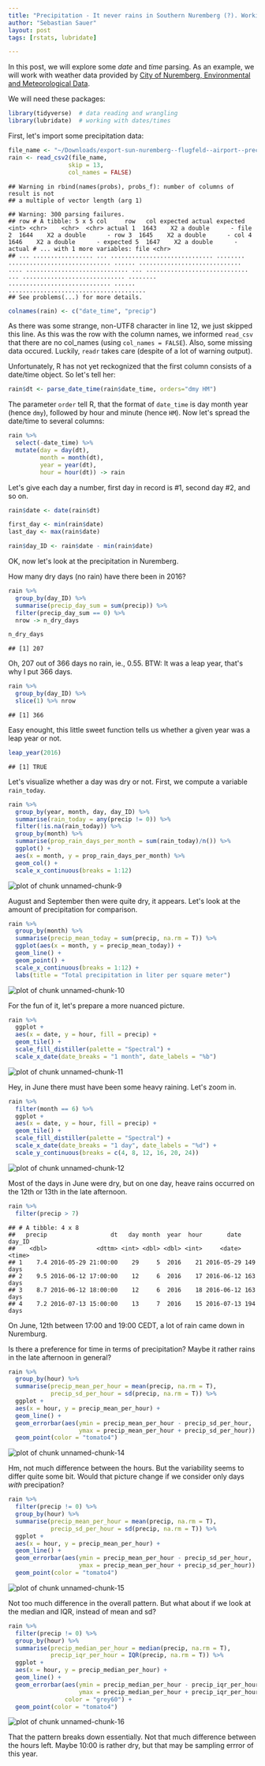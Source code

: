 ```yaml
---
title: "Precipitation - It never rains in Southern Nuremberg (?). Working with dates/times."
author: "Sebastian Sauer"
layout: post
tags: [rstats, lubridate]

---
```




In this post, we will explore some *date* and *time* parsing. As an example, we will work with weather data provided by [City of Nuremberg, Environmental and Meteorological Data](http://umweltdaten.nuernberg.de/en.html).

We will need these packages:


```r
library(tidyverse)  # data reading and wrangling
library(lubridate)  # working with dates/times
```


First, let's import some precipitation data:


```r
file_name <- "~/Downloads/export-sun-nuremberg--flugfeld--airport--precipitation-data--1-hour--individuell.csv"
rain <- read_csv2(file_name,
                 skip = 13,
                 col_names = FALSE)
```

```
## Warning in rbind(names(probs), probs_f): number of columns of result is not
## a multiple of vector length (arg 1)
```

```
## Warning: 300 parsing failures.
## row # A tibble: 5 x 5 col     row   col expected actual expected   <int> <chr>    <chr>  <chr> actual 1  1643    X2 a double      - file 2  1644    X2 a double      - row 3  1645    X2 a double      - col 4  1646    X2 a double      - expected 5  1647    X2 a double      - actual # ... with 1 more variables: file <chr>
## ... ................. ... ............................. ........ ............................. ...... ............................. .... ............................. ... ............................. ... ............................. ........ ............................. ...... .......................................
## See problems(...) for more details.
```

```r
colnames(rain) <- c("date_time", "precip")
```

As there was some strange, non-UTF8 character in line 12, we just skipped this line. As this was the row with the column names, we informed `read_csv` that there are no col_names (using `col_names = FALSE`). Also, some missing data occured. Luckily, `readr` takes care (despite of a lot of warning output).

Unfortunately, R has not yet reckognized that the first column consists of a date/time object. So let's tell her:


```r
rain$dt <- parse_date_time(rain$date_time, orders="dmy HM")
```

The parameter `order` tell R, that the format of `date_time` is day month year (hence `dmy`), followed by hour and minute (hence `HM`). Now let's spread the date/time to several columns:


```r
rain %>%
  select(-date_time) %>%
  mutate(day = day(dt),
         month = month(dt),
         year = year(dt),
         hour = hour(dt)) -> rain
```

Let's give each day a number, first day in record is #1, second day #2, and so on.


```r
rain$date <- date(rain$dt)

first_day <- min(rain$date)
last_day <- max(rain$date)

rain$day_ID <- rain$date - min(rain$date)
```



OK, now let's look at the precipitation in Nuremberg.


How many dry days (no rain) have there been in 2016?


```r
rain %>%
  group_by(day_ID) %>%
  summarise(precip_day_sum = sum(precip)) %>%
  filter(precip_day_sum == 0) %>%
  nrow -> n_dry_days

n_dry_days
```

```
## [1] 207
```

Oh, 207 out of 366 days no rain, ie., 0.55. BTW: It was a leap year, that's why I put 366 days.


```r
rain %>%
  group_by(day_ID) %>%
  slice(1) %>% nrow
```

```
## [1] 366
```

Easy enought, this little sweet function tells us whether a given year was a leap year or not.


```r
leap_year(2016)
```

```
## [1] TRUE
```

Let's visualize whether a day was dry or not. First, we compute a variable `rain_today`.


```r
rain %>%
  group_by(year, month, day, day_ID) %>%
  summarise(rain_today = any(precip != 0)) %>%
  filter(!is.na(rain_today)) %>%
  group_by(month) %>%   
  summarise(prop_rain_days_per_month = sum(rain_today)/n()) %>%
  ggplot() +
  aes(x = month, y = prop_rain_days_per_month) %>%
  geom_col() +
  scale_x_continuous(breaks = 1:12)
```

![plot of chunk unnamed-chunk-9](https://sebastiansauer.github.io/images/2017-08-1/figure/unnamed-chunk-9-1.png)

August and September then were quite dry, it appears. Let's look at the amount of precipitation for comparison.



```r
rain %>%
  group_by(month) %>%
  summarise(precip_mean_today = sum(precip, na.rm = T)) %>%
  ggplot(aes(x = month, y = precip_mean_today)) +
  geom_line() +
  geom_point() +
  scale_x_continuous(breaks = 1:12) +
  labs(title = "Total precipitation in liter per square meter")
```

![plot of chunk unnamed-chunk-10](https://sebastiansauer.github.io/images/2017-08-1/figure/unnamed-chunk-10-1.png)


For the fun of it, let's prepare a more nuanced picture.


```r
rain %>%
  ggplot +
  aes(x = date, y = hour, fill = precip) +
  geom_tile() +
  scale_fill_distiller(palette = "Spectral") +
  scale_x_date(date_breaks = "1 month", date_labels = "%b")
```

![plot of chunk unnamed-chunk-11](https://sebastiansauer.github.io/images/2017-08-1/figure/unnamed-chunk-11-1.png)

Hey, in June there must have been some heavy raining. Let's zoom in.



```r
rain %>%
  filter(month == 6) %>%
  ggplot +
  aes(x = date, y = hour, fill = precip) +
  geom_tile() +
  scale_fill_distiller(palette = "Spectral") +
  scale_x_date(date_breaks = "1 day", date_labels = "%d") +
  scale_y_continuous(breaks = c(4, 8, 12, 16, 20, 24))
```

![plot of chunk unnamed-chunk-12](https://sebastiansauer.github.io/images/2017-08-1/figure/unnamed-chunk-12-1.png)


Most of the days in June were dry, but on one day, heave rains occurred on the 12th or 13th in the late afternoon.


```r
rain %>%
  filter(precip > 7)
```

```
## # A tibble: 4 x 8
##   precip                  dt   day month  year  hour       date   day_ID
##    <dbl>              <dttm> <int> <dbl> <dbl> <int>     <date>   <time>
## 1    7.4 2016-05-29 21:00:00    29     5  2016    21 2016-05-29 149 days
## 2    9.5 2016-06-12 17:00:00    12     6  2016    17 2016-06-12 163 days
## 3    8.7 2016-06-12 18:00:00    12     6  2016    18 2016-06-12 163 days
## 4    7.2 2016-07-13 15:00:00    13     7  2016    15 2016-07-13 194 days
```

On June, 12th between 17:00 and 19:00 CEDT, a lot of rain came down in Nuremburg.


Is there a preference for time in terms of precipitation? Maybe it rather rains in the late afternoon in general?


```r
rain %>%
  group_by(hour) %>%
  summarise(precip_mean_per_hour = mean(precip, na.rm = T),
            precip_sd_per_hour = sd(precip, na.rm = T)) %>%
  ggplot +
  aes(x = hour, y = precip_mean_per_hour) +
  geom_line() +
  geom_errorbar(aes(ymin = precip_mean_per_hour - precip_sd_per_hour,
                    ymax = precip_mean_per_hour + precip_sd_per_hour)) +
  geom_point(color = "tomato4")
```

![plot of chunk unnamed-chunk-14](https://sebastiansauer.github.io/images/2017-08-1/figure/unnamed-chunk-14-1.png)

Hm, not much difference between the hours. But the variability seems to differ quite some bit. Would that picture change if we consider only days *with* precipation?



```r
rain %>%
  filter(precip != 0) %>%
  group_by(hour) %>%
  summarise(precip_mean_per_hour = mean(precip, na.rm = T),
            precip_sd_per_hour = sd(precip, na.rm = T)) %>%
  ggplot +
  aes(x = hour, y = precip_mean_per_hour) +
  geom_line() +
  geom_errorbar(aes(ymin = precip_mean_per_hour - precip_sd_per_hour,
                    ymax = precip_mean_per_hour + precip_sd_per_hour)) +
  geom_point(color = "tomato4")
```

![plot of chunk unnamed-chunk-15](https://sebastiansauer.github.io/images/2017-08-1/figure/unnamed-chunk-15-1.png)

Not too much difference in the overall pattern. But what about if we look at the median and IQR, instead of mean and sd?



```r
rain %>%
  filter(precip != 0) %>%
  group_by(hour) %>%
  summarise(precip_median_per_hour = median(precip, na.rm = T),
            precip_iqr_per_hour = IQR(precip, na.rm = T)) %>%
  ggplot +
  aes(x = hour, y = precip_median_per_hour) +
  geom_line() +
  geom_errorbar(aes(ymin = precip_median_per_hour - precip_iqr_per_hour,
                    ymax = precip_median_per_hour + precip_iqr_per_hour),
                color = "grey60") +
  geom_point(color = "tomato4")
```

![plot of chunk unnamed-chunk-16](https://sebastiansauer.github.io/images/2017-08-1/figure/unnamed-chunk-16-1.png)

That the pattern breaks down essentially. Not that much difference between the hours left. Maybe 10:00 is rather dry, but that may be sampling errror of this year.
